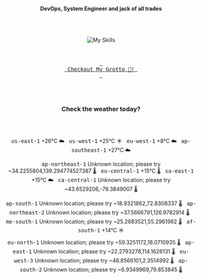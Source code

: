 <h4 align="center">DevOps, System Engineer and jack of all trades</h4>

<div align="center">
  <br/><br/>

![My Skills](https://go-skill-icons.vercel.app/api/icons?i=prometheus,grafana,amazonwebservices,azure,typescript,golang,docker,kubernetes,argocd,rust&perline=5&theme=light)

<br/>

[<kbd> <br> Checkout My Grotto 🍵! <br> </kbd>](https://sathirak.me/)
  
</div>

<br/>
<br/>

<h3 align="center">Check the weather today?</h3>
<!-- start-daily-update -->
<div align="center">
  <!-- Updated on Wed Sep 24 01:39:37 UTC 2025 --><br><br>

  <kbd>us-east-1</kbd> +26°C ☁️ &nbsp; 
  <kbd>us-west-1</kbd> +25°C ☀️ &nbsp; 
  <kbd>eu-west-1</kbd> +8°C ☁️ &nbsp; 
  <kbd>ap-southeast-1</kbd> +27°C ☁️ <br>

  <kbd>ap-northeast-1</kbd> Unknown location; please try ~34.2255804,139.294774527387 🌡️ &nbsp; 
  <kbd>eu-central-1</kbd> +15°C 🌡️ &nbsp; 
  <kbd>sa-east-1</kbd> +15°C ☁️ &nbsp; 
  <kbd>ca-central-1</kbd> Unknown location; please try ~43.6529206,-79.3849007 🌡️ <br>

  <kbd>ap-south-1</kbd> Unknown location; please try ~18.9321862,72.8308337 🌡️ &nbsp; 
  <kbd>ap-northeast-2</kbd> Unknown location; please try ~37.5666791,126.9782914 🌡️ &nbsp; 
  <kbd>me-south-1</kbd> Unknown location; please try ~25.2683521,55.2961962 🌡️ &nbsp; 
  <kbd>af-south-1</kbd> +14°C ☀️ <br>

  <kbd>eu-north-1</kbd> Unknown location; please try ~59.3251172,18.0710935 🌡️ &nbsp; 
  <kbd>ap-east-1</kbd> Unknown location; please try ~22.2793278,114.1628131 🌡️ &nbsp; 
  <kbd>eu-west-3</kbd> Unknown location; please try ~48.8566101,2.3514992 🌡️ &nbsp; 
  <kbd>ap-south-2</kbd> Unknown location; please try ~6.9349969,79.853845 🌡️
</div>
<!-- end-daily-update -->
